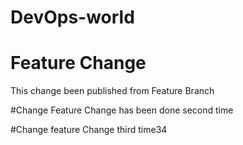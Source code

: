 # DevOps-world
# Feature Change
This change been  published from Feature Branch

#Change Feature
Change has been done second time

#Change feature
Change third time34
